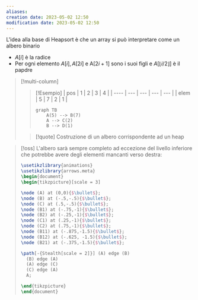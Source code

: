 ```yaml
---
aliases: 
creation date: 2023-05-02 12:50
modification date: 2023-05-02 12:50
---
```


L'idea alla base di Heapsort è che un array si può interpretare come un albero binario
- $A[i]$ è la radice
- Per ogni elemento $A[i], A[2i]$ e A$[2i + 1]$ sono i suoi figli e $A[\lfloor i / 2 \rfloor]$ è il papdre

> [!multi-column]
>  
>
>> [!Esempio]
> >  | pos  | 1   | 2   | 3   | 4   |
> >  | ---- | --- | --- | --- | --- |
> >  | elem | 5   | 7   | 2   | 1    |
> > 
> > 
> > ```mermaid
> > graph TB
> > 	A(5) --> B(7)
> > 	A --> C(2)
> > 	B --> D(1)
> > ```
> 
>>[!quote]
>>Costruzione di un albero corrispondente ad un heap
>
>

>[!oss]
>L'albero sarà sempre completo ad eccezione del livello inferiore che potrebbe avere degli elementi mancanti verso destra:
>
> ```tikz
> \usetikzlibrary{animations}
> \usetikzlibrary{arrows.meta}
>\begin{document}
>\begin{tikzpicture}[scale = 3]
>
>\node (A) at (0,0){$\bullet$};
>\node (B) at (-.5,-.5){$\bullet$};
>\node (C) at (.5,-.5){$\bullet$};
>\node (B1) at (-.75,-1){$\bullet$};
>\node (B2) at (-.25,-1){$\bullet$};
>\node (C1) at (.25,-1){$\bullet$};
>\node (C2) at (.75,-1){$\bullet$};
>\node (B11) at (-.875,-1.5){$\bullet$};
>\node (B12) at (-.625, -1.5){$\bullet$};
>\node (B21) at (-.375,-1.5){$\bullet$};
>
>\path[-{Stealth[scale = 2]}] (A) edge (B) 
>	(B) edge (A)
>	(A) edge (C)
>	(C) edge (A)
>	A;
>
>\end{tikzpicture}
>\end{document}
>```

